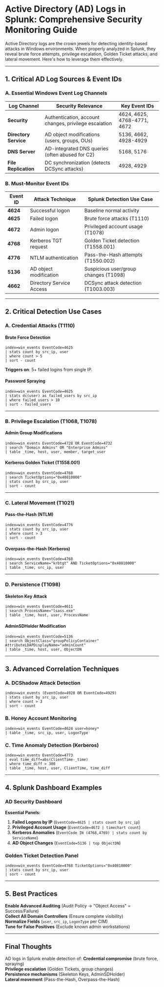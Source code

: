 # **Active Directory (AD) Logs in Splunk: Comprehensive Security Monitoring Guide**

Active Directory logs are the crown jewels for detecting identity-based attacks in Windows environments. When properly analyzed in Splunk, they reveal brute force attempts, privilege escalation, Golden Ticket attacks, and lateral movement. Here's how to leverage them effectively.

---

## **1. Critical AD Log Sources & Event IDs**

### **A. Essential Windows Event Log Channels**
| **Log Channel**       | **Security Relevance**                                                                 | **Key Event IDs**                          |
|-----------------------|--------------------------------------------------------------------------------------|------------------------------------------|
| **Security**          | Authentication, account changes, privilege escalation                                | 4624, 4625, 4768-4771, 4672              |
| **Directory Service** | AD object modifications (users, groups, OUs)                                         | 5136, 4662, 4928-4929                    |
| **DNS Server**        | AD-integrated DNS queries (often abused for C2)                                      | 5168, 5176                               |
| **File Replication**  | DC synchronization (detects DCSync attacks)                                          | 4928, 4929                               |

### **B. Must-Monitor Event IDs**
| **Event ID** | **Attack Technique**               | **Splunk Detection Use Case**                     |
|-------------|-----------------------------------|------------------------------------------------|
| **4624**    | Successful logon                  | Baseline normal activity                       |
| **4625**    | Failed logon                      | Brute force attacks (T1110)                    |
| **4672**    | Admin logon                       | Privileged account usage (T1078)               |
| **4768**    | Kerberos TGT request              | Golden Ticket detection (T1558.001)            |
| **4776**    | NTLM authentication               | Pass-the-Hash attempts (T1550.002)             |
| **5136**    | AD object modification            | Suspicious user/group changes (T1098)          |
| **4662**    | Directory Service Access          | DCSync attack detection (T1003.003)            |

---

## **2. Critical Detection Use Cases**

### **A. Credential Attacks (T1110)**
#### **Brute Force Detection**
```spl
index=win_events EventCode=4625 
| stats count by src_ip, user 
| where count > 5 
| sort - count
```
 **Triggers on**: 5+ failed logins from single IP.

#### **Password Spraying**
```spl
index=win_events EventCode=4625 
| stats dc(user) as failed_users by src_ip 
| where failed_users > 10 
| sort - failed_users
```

---

### **B. Privilege Escalation (T1068, T1078)**
#### **Admin Group Modifications**
```spl
index=win_events EventCode=4728 OR EventCode=4732 
| search "Domain Admins" OR "Enterprise Admins" 
| table _time, host, user, member, target_user
```

#### **Kerberos Golden Ticket (T1558.001)**
```spl
index=win_events EventCode=4768 
| search TicketOptions="0x40810000" 
| stats count by src_ip, user 
| sort - count
```

---

### **C. Lateral Movement (T1021)**
#### **Pass-the-Hash (NTLM)**
```spl
index=win_events EventCode=4776 
| stats count by src_ip, user 
| where count > 3 
| sort - count
```

#### **Overpass-the-Hash (Kerberos)**
```spl
index=win_events EventCode=4768 
| search ServiceName="krbtgt" AND TicketOptions="0x40810000" 
| table _time, src_ip, user
```

---

### **D. Persistence (T1098)**
#### **Skeleton Key Attack**
```spl
index=win_events EventCode=4611 
| search ProcessName="lsass.exe" 
| table _time, host, user, ProcessName
```

#### **AdminSDHolder Modification**
```spl
index=win_events EventCode=5136 
| search ObjectClass="groupPolicyContainer" AttributeLDAPDisplayName="adminCount" 
| table _time, host, user, ObjectDN
```

---

## **3. Advanced Correlation Techniques**

### **A. DCShadow Attack Detection**
```spl
index=win_events (EventCode=4928 OR EventCode=4929) 
| stats count by src_ip, user 
| where count > 3 
| sort - count
```

### **B. Honey Account Monitoring**
```spl
index=win_events EventCode=4624 user=honey* 
| table _time, src_ip, user, LogonType
```

### **C. Time Anomaly Detection (Kerberos)**
```spl
index=win_events EventCode=4773 
| eval time_diff=abs(ClientTime-_time) 
| where time_diff > 300 
| table _time, host, user, ClientTime, time_diff
```

---

## **4. Splunk Dashboard Examples**

### **AD Security Dashboard**
**Essential Panels:**
1. **Failed Logons by IP** (`EventCode=4625 | stats count by src_ip`)
2. **Privileged Account Usage** (`EventCode=4672 | timechart count`)
3. **Kerberos Anomalies** (`EventCode IN (4768,4769) | stats count by ServiceName`)
4. **AD Object Changes** (`EventCode=5136 | top ObjectDN`)

### **Golden Ticket Detection Panel**
```spl
index=win_events EventCode=4768 TicketOptions="0x40810000" 
| stats count by src_ip, user 
| sort - count
```

---

## **5. Best Practices**

 **Enable Advanced Auditing** (Audit Policy → "Object Access" = Success/Failure)  
 **Collect All Domain Controllers** (Ensure complete visibility)  
 **Normalize Fields** (`user`, `src_ip`, `LogonType` per CIM)  
 **Tune for False Positives** (Exclude known admin workstations)  

---

## **Final Thoughts**
AD logs in Splunk enable detection of:
 **Credential compromise** (brute force, spraying)  
 **Privilege escalation** (Golden Tickets, group changes)  
 **Persistence mechanisms** (Skeleton Keys, AdminSDHolder)  
 **Lateral movement** (Pass-the-Hash, Overpass-the-Hash)  
